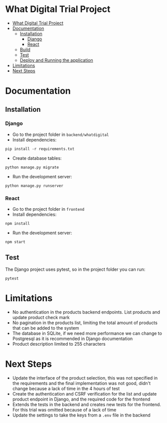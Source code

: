# What Digital Trial Project


<!-- @import "[TOC]" {cmd="toc" depthFrom=1 depthTo=6 orderedList=false} -->

<!-- code_chunk_output -->

- [What Digital Trial Project](#what-digital-trial-project)
- [Documentation](#documentation)
  - [Installation](#installation)
    - [Django](#django)
    - [React](#react)
  - [Build](#build)
  - [Test](#test)
  - [Deploy and Running the application](#deploy-and-running-the-application)
- [Limitations](#limitations)
- [Next Steps](#next-steps)

<!-- /code_chunk_output -->


# Documentation

## Installation

### Django
- Go to the project folder in `backend/whatdigital`
- Install dependencies: 
```
pip install -r requirements.txt
```
- Create database tables: 
```
python manage.py migrate
```
- Run the development server: 
```
python manage.py runserver
```
### React
- Go to the project folder in `frontend`
- Install dependencies: 
```
npm install
```
- Run the development server: 
```
npm start
```

## Test

The Django project uses pytest, so in the project folder you can run:

```
pytest
```
# Limitations

- No authentication in the products backend endpoints. List products and update product check mark
- No pagination in the products list, limiting the total amount of products that can be added to the system
- The database in SQLite, if we need more performance we can change to Postgresql as it is recommended in Django documentation
- Product description limited to 255 characters

# Next Steps

- Update the interface of the product selection, this was not specified in the requirements and the final implementation was not good, didn't change because a lack of time in the 4 hours of test
- Create the authentication and CSRF verification for the list and update product endpoint in Django, and the required code for the frontend
- Extends the tests in the backend and creates new tests for the frontend. For this trial was omitted because of a lack of time
- Update the settings to take the keys from a `.env` file in the backend
